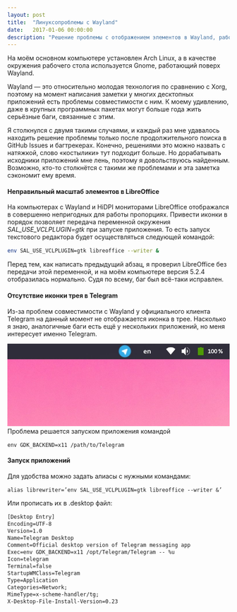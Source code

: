 ```yaml
---
layout: post
title:  "Линуксопроблемы с Wayland"
date:   2017-01-06 00:00:00
description: "Решение проблемы с отображением элементов в Wayland, работающем поверх Arch Linux"
---
```


На моём основном компьютере установлен Arch Linux, а в качестве окружения рабочего стола используется Gnome, работающий поверх Wayland.

Wayland ― это относительно молодая технология по сравнению с Xorg, поэтому на момент написания заметки у многих десктопных приложений есть проблемы совместимости с ним. К моему удивлению, даже в крупных программных пакетах могут больше года жить серьёзные баги, связанные с этим.

Я столкнулся с двумя такими случаями, и каждый раз мне удавалось находить решение проблемы только после продолжительного поиска в GitHub Issues и багтрекерах. Конечно, решениями это можно назвать с натяжкой, слово «костылики» тут подходит больше. Но дорабатывать исходники приложений мне лень, поэтому я довольствуюсь найденным. Возможно, кто-то столкнётся с такими же проблемами и эта заметка сэкономит ему время.

#### Неправильный масштаб элементов в LibreOffice
На компьютерах с Wayland и HiDPI мониторами LibreOffice отображался в совершенно непригодных для работы пропорциях. Привести иконки в порядок позволяет передача переменной окружения _SAL_USE_VCLPLUGIN=gtk_ при запуске приложения. То есть запуск текстового редактора будет осуществляться следующей командой:
```sh
env SAL_USE_VCLPLUGIN=gtk libreoffice --writer &
```
Перед тем, как написать предыдущий абзац, я проверил LibreOffice без передачи этой переменной, и на моём компьютере версия 5.2.4 отобразилась нормально. Судя по всему, баг был всё-таки исправлен.

#### Отсутствие иконки трея в Telegram
Из-за проблем совместимости с Wayland у официального клиента Telegram на данный момент не отображается иконка в трее. Насколько я знаю, аналогичные баги есть ещё у нескольких приложений, но меня интересует именно Telegram.

[![](/assets/images/wayland-problems/correct-c.jpg)](/assets/images/wayland-problems/correct.png)
Проблема решается запуском приложения командой

```
env GDK_BACKEND=x11 /path/to/Telegram
```

#### Запуск приложений
Для удобства можно задать алиасы с нужными командами:

```
alias librewriter=’env SAL_USE_VCLPLUGIN=gtk libreoffice --writer &’
```

Или прописать их в .desktop файл:

```
[Desktop Entry]
Encoding=UTF-8
Version=1.0
Name=Telegram Desktop
Comment=Official desktop version of Telegram messaging app
Exec=env GDK_BACKEND=x11 /opt/Telegram/Telegram -- %u
Icon=telegram
Terminal=false
StartupWMClass=Telegram
Type=Application
Categories=Network;
MimeType=x-scheme-handler/tg;
X-Desktop-File-Install-Version=0.23
```
